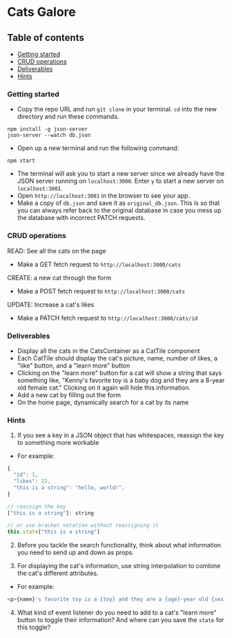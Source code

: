 # Cats Galore
## Table of contents
* [Getting started](#getting-started)
* [CRUD operations](#crud)
* [Deliverables](#deliverables)
* [Hints](#hints)

<a name="getting-started"/>

### Getting started
* Copy the repo URL and run `git clone` in your terminal. `cd` into the new directory and run these commands.

```
npm install -g json-server
json-server --watch db.json
```

* Open up a new terminal and run the following command:

```
npm start
```

* The terminal will ask you to start a new server since we already have the JSON server running on `localhost:3000`. Enter `y` to start a new server on `localhost:3001`.
* Open `http://localhost:3001` in the browser to see your app.
* Make a copy of `db.json` and save it as `original_db.json`. This is so that you can always refer back to the original database in case you mess up the database with incorrect PATCH requests.

<a name="crud"/>

### CRUD operations
READ: See all the cats on the page
* Make a GET fetch request to `http://localhost:3000/cats`

CREATE: a new cat through the form
* Make a POST fetch request to `http://localhost:3000/cats`

UPDATE: Increase a cat's likes
* Make a PATCH fetch request to `http://localhost:3000/cats/id`

<a name="deliverables"/>

### Deliverables
* Display all the cats in the CatsContainer as a CatTile component
* Each CatTile should display the cat's picture, name, number of likes, a "like" button, and a "learn more" button
* Clicking on the "learn more" button for a cat will show a string that says something like, "Kenny's favorite toy is a baby dog and they are a 8-year old female cat." Clicking on it again will hide this information.
* Add a new cat by filling out the form
* On the home page, dynamically search for a cat by its name

<a name="hints"/>

### Hints
1. If you see a key in a JSON object that has whitespaces, reassign the key to something more workable
* For example:

```javascript
{
  "id": 1,
  "likes": 22,
  "this is a string": "hello, world!",
}

// reassign the key
["this is a string"]: string

// or use bracket notation without reassigning it
this.state["this is a string"]
 ```

2. Before you tackle the search functionality, think about what information you need to send up and down as props.

3. For displaying the cat's information, use string interpolation to combine the cat's different attributes.
* For example:

```javascript
<p>{name}'s favorite toy is a {toy} and they are a {age}-year old {sex} cat.</p>
```

4. What kind of event listener do you need to add to a cat's "learn more" button to toggle their information? And where can you save the `state` for this toggle?